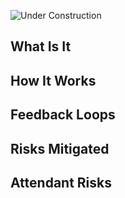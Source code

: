 ![Under Construction](../images/state/uc.png)


## What Is It




## How It Works




## Feedback Loops


## Risks Mitigated




## Attendant Risks
